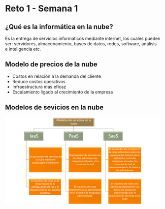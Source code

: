 # Reto 1 - Semana 1
## ¿Qué es la informática en la nube?
Es la entrega de servicios informáticos mediante internet, los cuales pueden ser: servidores, almacenamiento, bases de datos, redes, software, análisis e inteligencia etc.

## Modelo de precios de la nube
* Costos en relación a la demanda del cliente
* Reduce costos operativos
* Infraestructura más eficaz
* Escalamiento ligado al crecimiento de la empresa

## Modelos de sevicios en la nube
![Mapa de modelos de servicios!](https://raw.githubusercontent.com/SebastianGonzalezRam/Reto1/main/mapa1.png)
